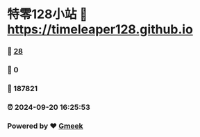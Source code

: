 # 特零128小站 :link: https://timeleaper128.github.io 
### :page_facing_up: [28](https://timeleaper128.github.io/tag.html) 
### :speech_balloon: 0 
### :hibiscus: 187821 
### :alarm_clock: 2024-09-20 16:25:53 
### Powered by :heart: [Gmeek](https://github.com/Meekdai/Gmeek)
